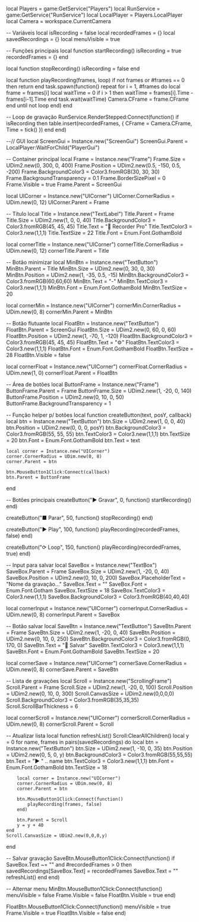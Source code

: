 local Players = game:GetService("Players")
local RunService = game:GetService("RunService")
local LocalPlayer = Players.LocalPlayer
local Camera = workspace.CurrentCamera

-- Variáveis
local isRecording = false
local recordedFrames = {}
local savedRecordings = {}
local menuVisible = true

-- Funções principais
local function startRecording()
	isRecording = true
	recordedFrames = {}
end

local function stopRecording()
	isRecording = false
end

local function playRecording(frames, loop)
	if not frames or #frames == 0 then return end
	task.spawn(function()
		repeat
			for i = 1, #frames do
				local frame = frames[i]
				local waitTime = 0
				if i > 1 then
					waitTime = frames[i].Time - frames[i-1].Time
				end
				task.wait(waitTime)
				Camera.CFrame = frame.CFrame
			end
		until not loop
	end)
end

-- Loop de gravação
RunService.RenderStepped:Connect(function()
	if isRecording then
		table.insert(recordedFrames, {
			CFrame = Camera.CFrame,
			Time = tick()
		})
	end
end)

--// GUI
local ScreenGui = Instance.new("ScreenGui")
ScreenGui.Parent = LocalPlayer:WaitForChild("PlayerGui")

-- Container principal
local Frame = Instance.new("Frame")
Frame.Size = UDim2.new(0, 300, 0, 400)
Frame.Position = UDim2.new(0.5, -150, 0.5, -200)
Frame.BackgroundColor3 = Color3.fromRGB(30, 30, 30)
Frame.BackgroundTransparency = 0.1
Frame.BorderSizePixel = 0
Frame.Visible = true
Frame.Parent = ScreenGui

local UICorner = Instance.new("UICorner")
UICorner.CornerRadius = UDim.new(0, 12)
UICorner.Parent = Frame

-- Título
local Title = Instance.new("TextLabel")
Title.Parent = Frame
Title.Size = UDim2.new(1, 0, 0, 40)
Title.BackgroundColor3 = Color3.fromRGB(45, 45, 45)
Title.Text = "🎥 Recorder Pro"
Title.TextColor3 = Color3.new(1,1,1)
Title.TextSize = 22
Title.Font = Enum.Font.GothamBold

local cornerTitle = Instance.new("UICorner")
cornerTitle.CornerRadius = UDim.new(0, 12)
cornerTitle.Parent = Title

-- Botão minimizar
local MinBtn = Instance.new("TextButton")
MinBtn.Parent = Title
MinBtn.Size = UDim2.new(0, 30, 0, 30)
MinBtn.Position = UDim2.new(1, -35, 0.5, -15)
MinBtn.BackgroundColor3 = Color3.fromRGB(60,60,60)
MinBtn.Text = "-"
MinBtn.TextColor3 = Color3.new(1,1,1)
MinBtn.Font = Enum.Font.GothamBold
MinBtn.TextSize = 20

local cornerMin = Instance.new("UICorner")
cornerMin.CornerRadius = UDim.new(0, 8)
cornerMin.Parent = MinBtn

-- Botão flutuante
local FloatBtn = Instance.new("TextButton")
FloatBtn.Parent = ScreenGui
FloatBtn.Size = UDim2.new(0, 60, 0, 60)
FloatBtn.Position = UDim2.new(1, -70, 1, -120)
FloatBtn.BackgroundColor3 = Color3.fromRGB(45, 45, 45)
FloatBtn.Text = "⚙"
FloatBtn.TextColor3 = Color3.new(1,1,1)
FloatBtn.Font = Enum.Font.GothamBold
FloatBtn.TextSize = 28
FloatBtn.Visible = false

local cornerFloat = Instance.new("UICorner")
cornerFloat.CornerRadius = UDim.new(1, 0)
cornerFloat.Parent = FloatBtn

-- Área de botões
local ButtonFrame = Instance.new("Frame")
ButtonFrame.Parent = Frame
ButtonFrame.Size = UDim2.new(1, -20, 0, 140)
ButtonFrame.Position = UDim2.new(0, 10, 0, 50)
ButtonFrame.BackgroundTransparency = 1

-- Função helper p/ botões
local function createButton(text, posY, callback)
	local btn = Instance.new("TextButton")
	btn.Size = UDim2.new(1, 0, 0, 40)
	btn.Position = UDim2.new(0, 0, 0, posY)
	btn.BackgroundColor3 = Color3.fromRGB(55, 55, 55)
	btn.TextColor3 = Color3.new(1,1,1)
	btn.TextSize = 20
	btn.Font = Enum.Font.GothamBold
	btn.Text = text

	local corner = Instance.new("UICorner")
	corner.CornerRadius = UDim.new(0, 8)
	corner.Parent = btn

	btn.MouseButton1Click:Connect(callback)
	btn.Parent = ButtonFrame
end

-- Botões principais
createButton("▶ Gravar", 0, function()
	startRecording()
end)

createButton("■ Parar", 50, function()
	stopRecording()
end)

createButton("▶ Play", 100, function()
	playRecording(recordedFrames, false)
end)

createButton("⟳ Loop", 150, function()
	playRecording(recordedFrames, true)
end)

-- Input para salvar
local SaveBox = Instance.new("TextBox")
SaveBox.Parent = Frame
SaveBox.Size = UDim2.new(1, -20, 0, 40)
SaveBox.Position = UDim2.new(0, 10, 0, 200)
SaveBox.PlaceholderText = "Nome da gravação..."
SaveBox.Text = ""
SaveBox.Font = Enum.Font.Gotham
SaveBox.TextSize = 18
SaveBox.TextColor3 = Color3.new(1,1,1)
SaveBox.BackgroundColor3 = Color3.fromRGB(40,40,40)

local cornerInput = Instance.new("UICorner")
cornerInput.CornerRadius = UDim.new(0, 8)
cornerInput.Parent = SaveBox

-- Botão salvar
local SaveBtn = Instance.new("TextButton")
SaveBtn.Parent = Frame
SaveBtn.Size = UDim2.new(1, -20, 0, 40)
SaveBtn.Position = UDim2.new(0, 10, 0, 250)
SaveBtn.BackgroundColor3 = Color3.fromRGB(0, 170, 0)
SaveBtn.Text = "💾 Salvar"
SaveBtn.TextColor3 = Color3.new(1,1,1)
SaveBtn.Font = Enum.Font.GothamBold
SaveBtn.TextSize = 20

local cornerSave = Instance.new("UICorner")
cornerSave.CornerRadius = UDim.new(0, 8)
cornerSave.Parent = SaveBtn

-- Lista de gravações
local Scroll = Instance.new("ScrollingFrame")
Scroll.Parent = Frame
Scroll.Size = UDim2.new(1, -20, 0, 100)
Scroll.Position = UDim2.new(0, 10, 0, 300)
Scroll.CanvasSize = UDim2.new(0,0,0,0)
Scroll.BackgroundColor3 = Color3.fromRGB(35,35,35)
Scroll.ScrollBarThickness = 6

local cornerScroll = Instance.new("UICorner")
cornerScroll.CornerRadius = UDim.new(0, 8)
cornerScroll.Parent = Scroll

-- Atualizar lista
local function refreshList()
	Scroll:ClearAllChildren()
	local y = 0
	for name, frames in pairs(savedRecordings) do
		local btn = Instance.new("TextButton")
		btn.Size = UDim2.new(1, -10, 0, 35)
		btn.Position = UDim2.new(0, 5, 0, y)
		btn.BackgroundColor3 = Color3.fromRGB(55,55,55)
		btn.Text = "▶ " .. name
		btn.TextColor3 = Color3.new(1,1,1)
		btn.Font = Enum.Font.GothamBold
		btn.TextSize = 18

		local corner = Instance.new("UICorner")
		corner.CornerRadius = UDim.new(0, 8)
		corner.Parent = btn

		btn.MouseButton1Click:Connect(function()
			playRecording(frames, false)
		end)

		btn.Parent = Scroll
		y = y + 40
	end
	Scroll.CanvasSize = UDim2.new(0,0,0,y)
end

-- Salvar gravação
SaveBtn.MouseButton1Click:Connect(function()
	if SaveBox.Text ~= "" and #recordedFrames > 0 then
		savedRecordings[SaveBox.Text] = recordedFrames
		SaveBox.Text = ""
		refreshList()
	end
end)

-- Alternar menu
MinBtn.MouseButton1Click:Connect(function()
	menuVisible = false
	Frame.Visible = false
	FloatBtn.Visible = true
end)

FloatBtn.MouseButton1Click:Connect(function()
	menuVisible = true
	Frame.Visible = true
	FloatBtn.Visible = false
end)
